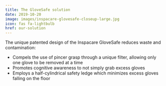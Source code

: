 ```yaml
---
title: The GloveSafe solution
date: 2019-10-20
image: images/inspacare-glovesafe-closeup-large.jpg
icon: fas fa-lightbulb
href: our-solution
---
```


The unique patented design of the Inspacare GloveSafe reduces waste and contamination:

- Compels the use of pincer grasp through a unique filter, allowing only one glove to be removed at a time
- Promotes cognitive awareness to not simply grab excess gloves
- Employs a half-cylindrical safety ledge which minimizes excess gloves falling on the floor
